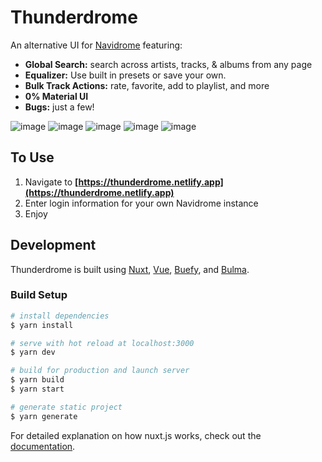 # Thunderdrome
An alternative UI for [Navidrome](https://www.navidrome.org/) featuring:
- **Global Search:** search across artists, tracks, & albums from any page
- **Equalizer:** Use built in presets or save your own.
- **Bulk Track Actions:** rate, favorite, add to playlist, and more
- **0% Material UI**
- **Bugs:** just a few!

![image](https://user-images.githubusercontent.com/1159009/147443550-530e4cb9-83d0-427a-b7a1-97b32049973e.png)
![image](https://user-images.githubusercontent.com/1159009/147443727-5fa5768d-f842-414d-b134-a112be66c93e.png)
![image](https://user-images.githubusercontent.com/1159009/147443645-68c7761a-78bb-4bdd-930e-34da85818215.png)
![image](https://user-images.githubusercontent.com/1159009/147443841-d18a9898-e5a6-479c-a20e-cd7032130a1f.png)
![image](https://user-images.githubusercontent.com/1159009/147444147-c191aab5-766b-4a19-8e79-23c85ff6f588.png)



## To Use
1. Navigate to **[https://thunderdrome.netlify.app](https://thunderdrome.netlify.app)**
2. Enter login information for your own Navidrome instance
3. Enjoy


## Development
Thunderdrome is built using [Nuxt](https://nuxtjs.org/), [Vue](https://vuejs.org/), [Buefy](https://buefy.org/), and [Bulma](https://bulma.io/).


### Build Setup

```bash
# install dependencies
$ yarn install

# serve with hot reload at localhost:3000
$ yarn dev

# build for production and launch server
$ yarn build
$ yarn start

# generate static project
$ yarn generate
```

For detailed explanation on how nuxt.js works, check out the [documentation](https://nuxtjs.org).

